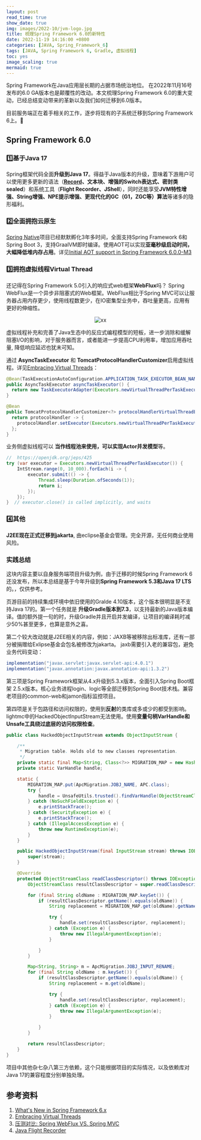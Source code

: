 ```yaml
---
layout: post
read_time: true
show_date: true
img: images/2022-10/jvm-logo.jpg
title: 梳理Spring Framework 6.0的新特性
date: 2022-11-19 14:16:00 +0800
categories: [JAVA, Spring_Framework_6]
tags: [JAVA, Spring Framework 6, Gradle, 虚拟线程]
toc: yes
image_scaling: true
mermaid: true
---
```


Spring Framework在Java应用层长期的占据市场统治地位。
在2022年11月16号发布的6.0 GA版本也是颠覆性的改动。本文梳理Spring Framework 6.0的重大变动，已经总结变动带来的革新以及我们如何迁移到6.0版本。

目前服务端正在着手相关的工作，逐步将现有的子系统迁移到Spring Framework 6上。:stars:

## Spring Framework 6.0

### :one:基于Java 17

Spring框架代码全面**升级到Java 17**。得益于Java版本的升级，意味着下游用户可以使用更多更新的语法（**[Record](https://tinyzzh.github.io/java/record/2022/09/29/JVM_Record.html)、文本块、增强的Switch表达式、密封类sealed**）和系统工具（**Flight Recorder、JShell**），同时还能享受**JVM特性增强、String增强、NPE提示增强、更现代化的GC（G1，ZGC等）算法**等诸多的隐形福利。 

> 

### :two:全面拥抱云原生

[Spring Native](https://github.com/spring-projects-experimental/spring-native)项目已经默默孵化3年多时间，全面支持Spring Framework 6和Spring Boot 3，支持GraalVM即时编译。使用AOT可以实现**亚毫秒级启动时间，大幅降低堆内存占用**。详见[Initial AOT support in Spring Framework 6.0.0-M3](https://spring.io/blog/2022/03/22/initial-aot-support-in-spring-framework-6-0-0-m3)

### :three:拥抱虚拟线程Virtual Thread

还记得在Spring Framework 5.0引入的响应式web框架**WebFlux**吗？ Spring WebFlux是一个异步非阻塞式的Web框架。WebFlux相比于Spring MVC可以让服务器占用内存更少，使用线程数更少，在IO密集型业务中，吞吐量更高，应用有更好的伸缩性。

<div align="center"><img src="{{site.baseurl}}images/{{page.date | date: "%Y-%m"}}/spring_6_reactor.svg" alt="xx" class="image-click-scaling"/></div>

虚拟线程补充和完善了Java生态中的反应式编程模型的短板，进一步消除和缓解阻塞I/O的影响，对于服务器而言，或者能进一步提高CPU利用率，增加应用吞吐量, 降低响应延迟也犹未可知。

通过 **AsyncTaskExecutor** 和 **TomcatProtocolHandlerCustomizer**启用虚拟线程。详见[Embracing Virtual Threads](https://spring.io/blog/2022/10/11/embracing-virtual-threads)：

```java
@Bean(TaskExecutionAutoConfiguration.APPLICATION_TASK_EXECUTOR_BEAN_NAME)
public AsyncTaskExecutor asyncTaskExecutor() {
  return new TaskExecutorAdapter(Executors.newVirtualThreadPerTaskExecutor());
}

@Bean
public TomcatProtocolHandlerCustomizer<?> protocolHandlerVirtualThreadExecutorCustomizer() {
  return protocolHandler -> {
    protocolHandler.setExecutor(Executors.newVirtualThreadPerTaskExecutor());
  };
}
```

业务侧虚拟线程可以 **当作线程池来使用，可以实现Actor并发模型**等。

```java
//  https://openjdk.org/jeps/425
try (var executor = Executors.newVirtualThreadPerTaskExecutor()) {
    IntStream.range(0, 10_000).forEach(i -> {
        executor.submit(() -> {
            Thread.sleep(Duration.ofSeconds(1));
            return i;
        });
    });
}  // executor.close() is called implicitly, and waits
```

### :four:其他

**J2EE现在正式迁移到jakarta**, 由eclipse基金会管理。完全开源，无任何商业使用风险。


### 实践总结

这块内容主要以自身服务端项目升级为例，由于迁移的时候Spring Framework 6还没发布，所以本总结是基于今年升级到**Spring Framework 5.3和Java 17 LTS**的。，仅供参考。

页游目前的持续集成环境中依旧使用的Gralde 4.10版本，这个版本很明显是不支持Java 17的。第一个任务就是 **升级Gradle版本到7.3**，以支持最新的Java版本编译。值的额外提一句的时，升级Gradle并且开启并发编译，让项目的编译耗时减少50%甚至更多，也算是意外之喜。

第二个较大改动就是J2EE相关的内容，例如：JAXB等被移除出标准库，还有一部分被捐赠给Exlipse基金会包名被修改为jakarta。
jaxb需要引入老的兼容包，避免业务代码变动：
```groovy
implementation("javax.servlet:javax.servlet-api:4.0.1")
implementation("javax.annotation:javax.annotation-api:1.3.2")
```

第三项是Spring Framework框架从4.x升级到5.3.x版本，全面引入Spring Boot框架 2.5.x版本。核心业务进程login、logic等全部迁移到Spring Boot技术栈。兼容老项目的common-web和jamon指标监控项目。

第四项是关于包路径和访问权限的，使用到**反射**的类库或多或少的都受到影响。lightmc中的HackedObjectInputStream无法使用。使用**变量句柄VarHandle和Unsafe工具绕过底层的访问权限检查**。

```java
public class HackedObjectInputStream extends ObjectInputStream {

    /**
     * Migration table. Holds old to new classes representation.
     */
    private static final Map<String, Class<?>> MIGRATION_MAP = new HashMap<String, Class<?>>();
    private static VarHandle handle;

    static {
        MIGRATION_MAP.put(ApcMigration.JOBJ_NAME, APC.class);
        try {
            handle = UnsafeUtils.trusted().findVarHandle(ObjectStreamClass.class, "name", String.class);
        } catch (NoSuchFieldException e) {
            e.printStackTrace();
        } catch (SecurityException e) {
            e.printStackTrace();
        } catch (IllegalAccessException e) {
            throw new RuntimeException(e);
        }
    }

    public HackedObjectInputStream(final InputStream stream) throws IOException {
        super(stream);
    }

    @Override
    protected ObjectStreamClass readClassDescriptor() throws IOException, ClassNotFoundException {
        ObjectStreamClass resultClassDescriptor = super.readClassDescriptor();

        for (final String oldName : MIGRATION_MAP.keySet()) {
            if (resultClassDescriptor.getName().equals(oldName)) {
                String replacement = MIGRATION_MAP.get(oldName).getName();

                try {
                    handle.set(resultClassDescriptor, replacement);
                } catch (Exception e) {
                    throw new IllegalArgumentException(e);
                }

            }
        }

        Map<String, String> m = ApcMigration.JOBJ_INPUT_RENAME;
        for (final String oldName : m.keySet()) {
            if (resultClassDescriptor.getName().equals(oldName)) {
                String replacement = m.get(oldName);

                try {
                    handle.set(resultClassDescriptor, replacement);
                } catch (Exception e) {
                    throw new IllegalArgumentException(e);
                }

            }
        }

        return resultClassDescriptor;
    }
}
```

项目中其他杂七杂八第三方依赖，这个只能根据项目的实际情况，以及依赖库对Java 17的兼容程度分别单独处理。


## 参考资料
1. [What's New in Spring Framework 6.x](https://github.com/spring-projects/spring-framework/wiki/What's-New-in-Spring-Framework-6.x)
2. [Embracing Virtual Threads](https://spring.io/blog/2022/10/11/embracing-virtual-threads)
3. [压测对比: Spring WebFlux VS. Spring MVC](https://zhuanlan.zhihu.com/p/172010354)
4. [Java Flight Recorder](https://docs.oracle.com/javacomponents/jmc-5-4/jfr-runtime-guide/about.htm#JFRUH170)